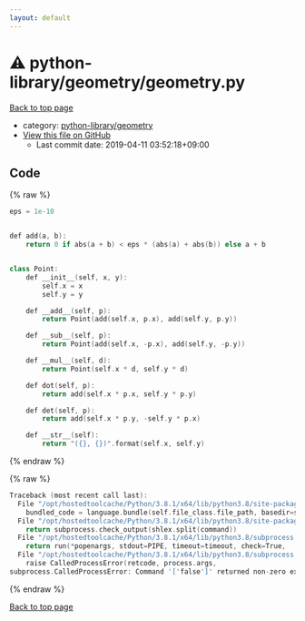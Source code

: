 ```yaml
---
layout: default
---
```


<!-- mathjax config similar to math.stackexchange -->
<script type="text/javascript" async
  src="https://cdnjs.cloudflare.com/ajax/libs/mathjax/2.7.5/MathJax.js?config=TeX-MML-AM_CHTML">
</script>
<script type="text/x-mathjax-config">
  MathJax.Hub.Config({
    TeX: { equationNumbers: { autoNumber: "AMS" }},
    tex2jax: {
      inlineMath: [ ['$','$'] ],
      processEscapes: true
    },
    "HTML-CSS": { matchFontHeight: false },
    displayAlign: "left",
    displayIndent: "2em"
  });
</script>

<script type="text/javascript" src="https://cdnjs.cloudflare.com/ajax/libs/jquery/3.4.1/jquery.min.js"></script>
<script src="https://cdn.jsdelivr.net/npm/jquery-balloon-js@1.1.2/jquery.balloon.min.js" integrity="sha256-ZEYs9VrgAeNuPvs15E39OsyOJaIkXEEt10fzxJ20+2I=" crossorigin="anonymous"></script>
<script type="text/javascript" src="../../../assets/js/copy-button.js"></script>
<link rel="stylesheet" href="../../../assets/css/copy-button.css" />


# :warning: python-library/geometry/geometry.py

<a href="../../../index.html">Back to top page</a>

* category: <a href="../../../index.html#8b00af06c63bb9f57bebf2afb4b3906b">python-library/geometry</a>
* <a href="{{ site.github.repository_url }}/blob/master/python-library/geometry/geometry.py">View this file on GitHub</a>
    - Last commit date: 2019-04-11 03:52:18+09:00




## Code

<a id="unbundled"></a>
{% raw %}
```cpp
eps = 1e-10


def add(a, b):
    return 0 if abs(a + b) < eps * (abs(a) + abs(b)) else a + b


class Point:
    def __init__(self, x, y):
        self.x = x
        self.y = y

    def __add__(self, p):
        return Point(add(self.x, p.x), add(self.y, p.y))

    def __sub__(self, p):
        return Point(add(self.x, -p.x), add(self.y, -p.y))

    def __mul__(self, d):
        return Point(self.x * d, self.y * d)

    def dot(self, p):
        return add(self.x * p.x, self.y * p.y)

    def det(self, p):
        return add(self.x * p.y, -self.y * p.x)

    def __str__(self):
        return "({}, {})".format(self.x, self.y)

```
{% endraw %}

<a id="bundled"></a>
{% raw %}
```cpp
Traceback (most recent call last):
  File "/opt/hostedtoolcache/Python/3.8.1/x64/lib/python3.8/site-packages/onlinejudge_verify/docs.py", line 347, in write_contents
    bundled_code = language.bundle(self.file_class.file_path, basedir=self.cpp_source_path)
  File "/opt/hostedtoolcache/Python/3.8.1/x64/lib/python3.8/site-packages/onlinejudge_verify/languages/other.py", line 48, in bundle
    return subprocess.check_output(shlex.split(command))
  File "/opt/hostedtoolcache/Python/3.8.1/x64/lib/python3.8/subprocess.py", line 411, in check_output
    return run(*popenargs, stdout=PIPE, timeout=timeout, check=True,
  File "/opt/hostedtoolcache/Python/3.8.1/x64/lib/python3.8/subprocess.py", line 512, in run
    raise CalledProcessError(retcode, process.args,
subprocess.CalledProcessError: Command '['false']' returned non-zero exit status 1.

```
{% endraw %}

<a href="../../../index.html">Back to top page</a>

